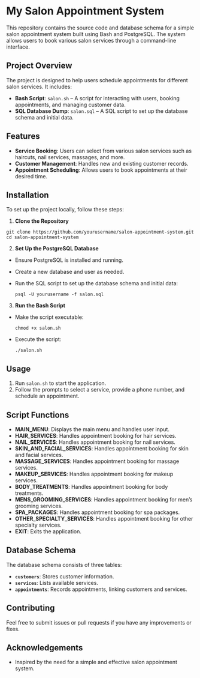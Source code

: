 # My Salon Appointment System

This repository contains the source code and database schema for a simple salon appointment system built using Bash and PostgreSQL. The system allows users to book various salon services through a command-line interface.

## Project Overview

The project is designed to help users schedule appointments for different salon services. It includes:

- **Bash Script**: `salon.sh` – A script for interacting with users, booking appointments, and managing customer data.
- **SQL Database Dump**: `salon.sql` – A SQL script to set up the database schema and initial data.

## Features

- **Service Booking**: Users can select from various salon services such as haircuts, nail services, massages, and more.
- **Customer Management**: Handles new and existing customer records.
- **Appointment Scheduling**: Allows users to book appointments at their desired time.

## Installation

To set up the project locally, follow these steps:

1. **Clone the Repository**
  ```
  git clone https://github.com/yourusername/salon-appointment-system.git
  cd salon-appointment-system
  ```
2. **Set Up the PostgreSQL Database**

- Ensure PostgreSQL is installed and running.
- Create a new database and user as needed.
- Run the SQL script to set up the database schema and initial data:

  ```
  psql -U yourusername -f salon.sql
  ```

3. **Run the Bash Script**

- Make the script executable:

  ```
  chmod +x salon.sh
  ```

- Execute the script:

  ```
  ./salon.sh
  ```

## Usage

1. Run `salon.sh` to start the application.
2. Follow the prompts to select a service, provide a phone number, and schedule an appointment.

## Script Functions

- **MAIN_MENU**: Displays the main menu and handles user input.
- **HAIR_SERVICES**: Handles appointment booking for hair services.
- **NAIL_SERVICES**: Handles appointment booking for nail services.
- **SKIN_AND_FACIAL_SERVICES**: Handles appointment booking for skin and facial services.
- **MASSAGE_SERVICES**: Handles appointment booking for massage services.
- **MAKEUP_SERVICES**: Handles appointment booking for makeup services.
- **BODY_TREATMENTS**: Handles appointment booking for body treatments.
- **MENS_GROOMING_SERVICES**: Handles appointment booking for men’s grooming services.
- **SPA_PACKAGES**: Handles appointment booking for spa packages.
- **OTHER_SPECIALTY_SERVICES**: Handles appointment booking for other specialty services.
- **EXIT**: Exits the application.

## Database Schema

The database schema consists of three tables:

- **`customers`**: Stores customer information.
- **`services`**: Lists available services.
- **`appointments`**: Records appointments, linking customers and services.

## Contributing

Feel free to submit issues or pull requests if you have any improvements or fixes.

## Acknowledgements

- Inspired by the need for a simple and effective salon appointment system.

